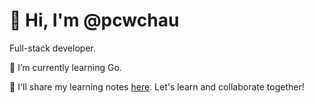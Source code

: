 # 👋 Hi, I'm @pcwchau 

Full-stack developer.

🌱 I’m currently learning Go.

💬 I'll share my learning notes [here](https://github.com/pcwchau/notes). Let's learn and collaborate together!
